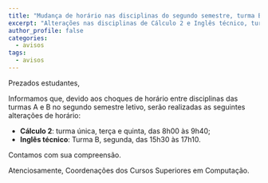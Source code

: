 ```yaml
---
title: "Mudança de horário nas disciplinas do segundo semestre, turma B" 
excerpt: "Alterações nas disciplinas de Cálculo 2 e Inglês técnico, turma B."
author_profile: false
categories:
  - avisos
tags:
  - avisos
---
```


Prezados estudantes,

Informamos que, devido aos choques de horário entre disciplinas das turmas A e B no segundo semestre letivo, serão realizadas as seguintes alterações de horário:

 - **Cálculo 2**: turma única, terça e quinta, das 8h00 às 9h40;
 - **Inglês técnico**: Turma B, segunda, das 15h30 às 17h10.

Contamos com sua compreensão.

Atenciosamente,
Coordenações dos Cursos Superiores em Computação.

